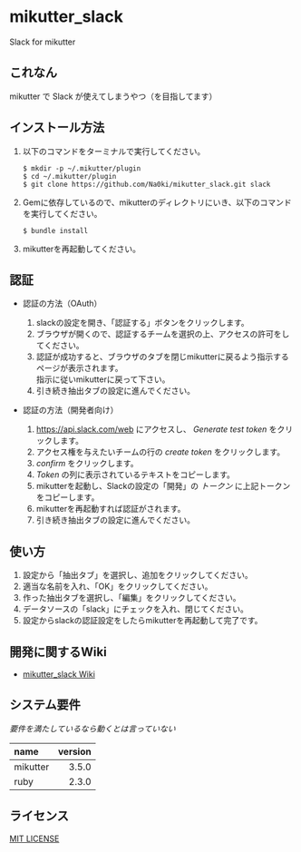 # mikutter_slack
Slack for mikutter


## これなん
mikutter で Slack が使えてしまうやつ（を目指してます）


## インストール方法
1. 以下のコマンドをターミナルで実行してください。
    ```
    $ mkdir -p ~/.mikutter/plugin
    $ cd ~/.mikutter/plugin
    $ git clone https://github.com/Na0ki/mikutter_slack.git slack
    ```

1. Gemに依存しているので、mikutterのディレクトリにいき、以下のコマンドを実行してください。
    ```
    $ bundle install
    ```

1. mikutterを再起動してください。


## 認証
* 認証の方法（OAuth）
    1. slackの設定を開き、「認証する」ボタンをクリックします。
    1. ブラウザが開くので、認証するチームを選択の上、アクセスの許可をしてください。
    1. 認証が成功すると、ブラウザのタブを閉じmikutterに戻るよう指示するページが表示されます。  
    指示に従いmikutterに戻って下さい。
    1. 引き続き抽出タブの設定に進んでください。

* 認証の方法（開発者向け）
    1. https://api.slack.com/web にアクセスし、 *Generate test token* をクリックします。
    1. アクセス権を与えたいチームの行の *create token* をクリックします。
    1. *confirm* をクリックします。
    1. *Token* の列に表示されているテキストをコピーします。
    1. mikutterを起動し、Slackの設定の「開発」の *トークン* に上記トークンをコピーします。
    1. mikutterを再起動すれば認証がされます。
    1. 引き続き抽出タブの設定に進んでください。


## 使い方
1. 設定から「抽出タブ」を選択し、追加をクリックしてください。
1. 適当な名前を入れ、「OK」をクリックしてください。
1. 作った抽出タブを選択し、「編集」をクリックしてください。
1. データソースの「slack」にチェックを入れ、閉じてください。
1. 設定からslackの認証設定をしたらmikutterを再起動して完了です。


## 開発に関するWiki
* [mikutter_slack Wiki](https://github.com/Na0ki/mikutter_slack/wiki)


## システム要件
*要件を満たしているなら動くとは言っていない*

| name      |      version  |
|:----------|--------------:|
|mikutter   |         3.5.0 |
|ruby       |         2.3.0 |


## ライセンス
[MIT LICENSE](/LICENSE)
